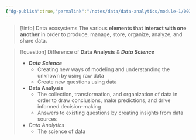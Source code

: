 ```yaml
---
{"dg-publish":true,"permalink":"/notes/data/data-analytics/module-1/003-data-ecosystem-and-difference-of-data-analytics-and-data-science/","created":"2025-07-13T15:24:50.080+08:00"}
---
```



> [!info] Data ecosystems
> The various __elements that interact with one another__ in order to produce, manage, store, organize, analyze, and share data.

> [!question] Difference of __Data Analysis__ & ___Data Science___
> - ___Data Science___
> 	- Creating new ways of modeling and understanding the unknown by using raw data
> 	- Create new questions using data
> - __Data Analysis__
> 	- The collection, transformation, and organization of data in order to draw conclusions, make predictions, and drive informed decision-making
> 	- Answers to existing questions by creating insights from data sources
> - _Data Analytics_
> 	- The science of data
